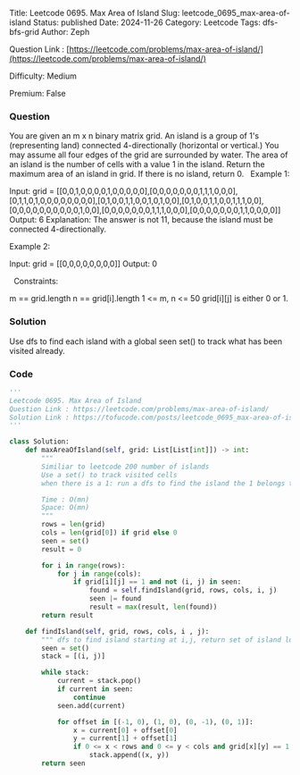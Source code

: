 Title: Leetcode 0695. Max Area of Island
Slug: leetcode_0695_max-area-of-island
Status: published
Date: 2024-11-26
Category: Leetcode
Tags: dfs-bfs-grid
Author: Zeph

Question Link : [https://leetcode.com/problems/max-area-of-island/](https://leetcode.com/problems/max-area-of-island/)

Difficulty: Medium

Premium: False

### Question
You are given an m x n binary matrix grid. An island is a group of 1's (representing land) connected 4-directionally (horizontal or vertical.) You may assume all four edges of the grid are surrounded by water.
The area of an island is the number of cells with a value 1 in the island.
Return the maximum area of an island in grid. If there is no island, return 0.
 
Example 1:


Input: grid = [[0,0,1,0,0,0,0,1,0,0,0,0,0],[0,0,0,0,0,0,0,1,1,1,0,0,0],[0,1,1,0,1,0,0,0,0,0,0,0,0],[0,1,0,0,1,1,0,0,1,0,1,0,0],[0,1,0,0,1,1,0,0,1,1,1,0,0],[0,0,0,0,0,0,0,0,0,0,1,0,0],[0,0,0,0,0,0,0,1,1,1,0,0,0],[0,0,0,0,0,0,0,1,1,0,0,0,0]]
Output: 6
Explanation: The answer is not 11, because the island must be connected 4-directionally.

Example 2:

Input: grid = [[0,0,0,0,0,0,0,0]]
Output: 0

 
Constraints:

m == grid.length
n == grid[i].length
1 <= m, n <= 50
grid[i][j] is either 0 or 1.

### Solution

Use dfs to find each island with a global seen set() to track what has been visited already.

### Code
```python
'''
Leetcode 0695. Max Area of Island
Question Link : https://leetcode.com/problems/max-area-of-island/
Solution Link : https://tofucode.com/posts/leetcode_0695_max-area-of-island.html
'''

class Solution:
    def maxAreaOfIsland(self, grid: List[List[int]]) -> int:
        """
        Similiar to leetcode 200 number of islands
        Use a set() to track visited cells
        when there is a 1: run a dfs to find the island the 1 belongs to

        Time : O(mn)
        Space: O(mn)
        """
        rows = len(grid)
        cols = len(grid[0]) if grid else 0
        seen = set()
        result = 0

        for i in range(rows):
            for j in range(cols):
                if grid[i][j] == 1 and not (i, j) in seen:
                    found = self.findIsland(grid, rows, cols, i, j)
                    seen |= found
                    result = max(result, len(found))
        return result

    def findIsland(self, grid, rows, cols, i , j):
        """ dfs to find island starting at i,j, return set of island locations """
        seen = set()
        stack = [(i, j)]

        while stack:
            current = stack.pop()
            if current in seen:
                continue
            seen.add(current)

            for offset in [(-1, 0), (1, 0), (0, -1), (0, 1)]:
                x = current[0] + offset[0]
                y = current[1] + offset[1]
                if 0 <= x < rows and 0 <= y < cols and grid[x][y] == 1:
                    stack.append((x, y))
        return seen
```

